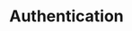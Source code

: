 ---
title: Authentication
position_number: 2
parameters:
  - name:
    content:
content_markdown: |-
  Authentication is the process of proving your identity to the system. The KPN API Store uses the OAuth 2.0 Client Credentials Grant type. Client IDs and Client secrets are provided when you create an app in the My apps dashboard of the KPN API Store. 

  Send your Client ID and Client secret with an API request to KPN API Store. You will receive an access token in the JSON message body of the response. 
  
  For example: `access_token`: `haf2SDl07E9N7RluNQ4kJ1TkGgso`
  
  left_code_blocks:
  - code_block: |-
      {
        "access_token": haf2SDl07E9N7RluNQ4kJ1TkGgso,
      }
    title: Response
    language: json
  
  {: .error}
left_code_blocks:
  - code_block:
    title:
    language:
right_code_blocks:
  - code_block: |2-
       $.get("http://api.myapp.com/books/", { "token": "YOUR_APP_KEY"}, function(data) {
         alert(data);
       });
    title: JQuery
    language: javascript
  - code_block: |2-
       curl http://api.myapp.com/books?token=YOUR_APP_KEY
    title: Curl
    language: bash
---